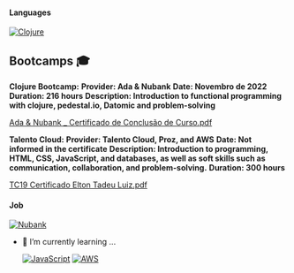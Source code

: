 
#### Languages

[![Clojure](https://img.shields.io/badge/CLOJURE-5881D8.svg?style=for-the-badge&logo=Clojure&logoColor=white)](https://clojure.org/)



## Bootcamps 🎓

**Clojure Bootcamp:**
    **Provider: Ada & Nubank**
    **Date: Novembro de 2022**
    **Duration: 216 hours**
    **Description: Introduction to functional programming with clojure, pedestal.io, Datomic and problem-solving**

 [Ada & Nubank _ Certificado de Conclusão de Curso.pdf](https://github.com/user-attachments/files/16041723/Ada.Nubank._.Certificado.de.Conclusao.de.Curso.pdf)


**Talento Cloud:**
**Provider: Talento Cloud, Proz, and AWS**
**Date: Not informed in the certificate**
**Description: Introduction to programming, HTML, CSS, JavaScript, and databases, as well as soft skills such as communication, collaboration, and problem-solving.**
**Duration: 300 hours**

[TC19 Certificado Elton Tadeu Luiz.pdf](https://github.com/user-attachments/files/16041720/TC19.Certificado.Elton.Tadeu.Luiz.pdf)



#### Job
[![Nubank](https://img.shields.io/badge/NUBANK-8A05BE.svg?&style=for-the-badge&logo=nubank&logoColor=white)](https://nubank.com.br/)


- 🌱 I’m currently learning ...

  [![JavaScript](https://shields.io/badge/JavaScript-F7DF1E?logo=JavaScript&logoColor=000&style=flat-square)](https://shields.io/badge/JavaScript-F7DF1E?logo=JavaScript&logoColor=000&style=flat-square)
  [![AWS](https://img.shields.io/badge/AWS-232F32?style=for-the-badge&logo=AmazonAWS&logoColor=white)](https://img.shields.io/badge/AWS-232F32?style=for-the-badge&logo=AmazonAWS&logoColor=white)

<!--
**elton-peixoto-lu/elton-peixoto-lu** is a ✨ _special_ ✨ repository because its `README.md` (this file) appears on your GitHub profile.
- ### Hi there 👋
![ClojureScript](https://img.shields.io/badge/CLOJURE-5881D8.svg?style=for-the-badge&logo=ClojureScript&logoColor=white)
Here are some ideas to get you started:

- 🔭 I’m currently working on ...
- 🌱 I’m currently learning ...
- 👯 I’m looking to collaborate on ...
- 🤔 I’m looking for help with ...
- 💬 Ask me about ...
- 📫 How to reach me: ...
- 😄 Pronouns: ...
- ⚡ Fun fact: ...
-->
